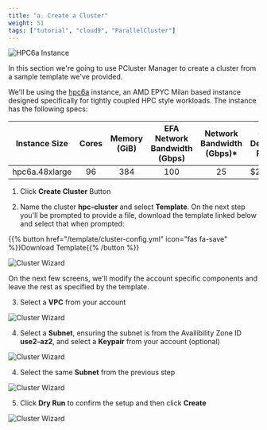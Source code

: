 ```yaml
---
title: "a. Create a Cluster"
weight: 51
tags: ["tutorial", "cloud9", "ParallelCluster"]
---
```


![HPC6a Instance](/images/pcluster/hpc6a.png)

In this section we're going to use PCluster Manager to create a cluster from a sample template we've provided.

We'll be using the [hpc6a](https://aws.amazon.com/ec2/instance-types/hpc6/) instance, an AMD EPYC Milan based instance designed specifically for tightly coupled HPC style workloads. The instance has the following specs:

|  Instance Size | Cores | Memory (GiB) | EFA Network Bandwidth (Gbps) | Network Bandwidth (Gbps)* | On-Demand Price |
|:--------------:|:-----:|:------------:|:----------------------------:|:-------------------------:|-----------------|
| hpc6a.48xlarge |   96  |      384     |              100             |             25            | $2.88           |

1. Click **Create Cluster** Button

2. Name the cluster **hpc-cluster** and select **Template**. On the next step you'll be prompted to provide a file, download the template linked below and select that when prompted:

{{% button href="/template/cluster-config.yml" icon="fas fa-save" %}}Download Template{{% /button %}}

![Cluster Wizard](/images/pcluster/pcmanager-1.png)

On the next few screens, we'll modify the account specific components and leave the rest as specified by the template.

3. Select a **VPC** from your account

![Cluster Wizard](/images/pcluster/pcmanager-2.png)

4. Select a **Subnet**, ensuring the subnet is from the Availibility Zone ID **use2-az2**, and select a **Keypair** from your account (optional)

![Cluster Wizard](/images/pcluster/pcmanager-3.png)

4. Select the same **Subnet** from the previous step

![Cluster Wizard](/images/pcluster/pcmanager-4.png)

5. Click **Dry Run** to confirm the setup and then click **Create**

![Cluster Wizard](/images/pcluster/pcmanager-5.png)